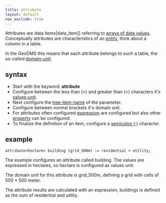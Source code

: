 ```yaml
---
title: attribute
layout: default
nav_exclude: true
---
```

Attributes are data items|data_item]] referring to [arrays of data values](https://en.wikipedia.org/wiki/Array_data_structure).
Conceptually attributes are characteristics of an [entity](https://en.wiktionary.org/wiki/entity), think about a column in a table.

In the GeoDMS this means that each attribute belongs to such a table, the so-called [domain-unit](domain-unit).

## syntax

- Start with the keyword: **attribute**
- Configure between the less than (\<) and greater than (>) characters it's [values-unit](values-unit).
- Next configure the [tree-item-name](tree-item-name) of the parameter.
- Configure between normal brackets it's domain unit.
- For attributes often configured [expression](expression) are configured but also other [property](property) can be configured.
- To finalize the definition of an item, configure a [semicolon (;)](https://en.wikipedia.org/wiki/Semicolon) character.

## example

```
attribute<hectare> building (grid_500m) := residential + utility;
```

The example configures an attribute called building. The values are expressed in hectares, so hectare is configured as values unit.

The domain unit for this attribute is grid_500m, defining a grid with cells of 500 * 500 meter.

The attribute results are calculated with an expression, buildings is defined as the sum of residential and utility.